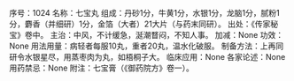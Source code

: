序号：1024
名称：七宝丸
组成：丹砂1分，牛黄1分，水银1分，龙脑1分，腻粉1分，麝香（并细研）1分，金箔（大者）21大片（与药末同研）。
出处：《传家秘宝》卷中。
主治：中风，不计缓急，涎潮瞀闷，不知人事。
加减：None
功效：None
用法用量：病轻者每服10丸，重者20丸，温水化破服。
制备方法：上再同研令水银星尽，用蒸枣肉为丸，如梧桐子大。
临床应用：None
各家论述：None
用药禁忌：None
附注：七宝膏（《御药院方》卷一）。
